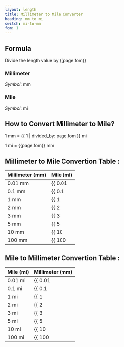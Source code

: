 ```yaml
---
layout: length
title: Millimeter to Mile Converter
heading: mm to mi
switch: mi-to-mm
fom: 1
---
```


## Formula
Divide the length value by {{page.fom}}

### Millimeter
*Symbol*: mm

### Mile
*Symbol*: mi

## How to Convert Millimeter to Mile?
1 mm = {{ 1 | divided_by: page.fom }} mi

1 mi = {{page.fom}} mm

## Millimeter to Mile Convertion Table :

| Millimeter (mm) | Mile (mi) |
| ---- | ---- |
| 0.01 mm | {{ 0.01 | divided_by: page.fom | round: 5 }} mi |
| 0.1 mm | {{ 0.1 | divided_by: page.fom | round: 5 }} mi |
| 1 mm | {{ 1 | divided_by: page.fom | round: 5 }} mi |
| 2 mm | {{ 2 | divided_by: page.fom | round: 5 }} mi |
| 3 mm | {{ 3 | divided_by: page.fom | round: 5 }} mi |
| 5 mm | {{ 5 | divided_by: page.fom | round: 5 }} mi |
| 10 mm | {{ 10 | divided_by: page.fom | round: 5 }} mi |
| 100 mm | {{ 100 | divided_by: page.fom | round: 5 }} mi |

## Mile to Millimeter Convertion Table :

| Mile (mi) | Millimeter (mm) |
| ---- | ---- |
| 0.01 mi | {{ 0.01 | times: page.fom | round: 5 }} mm |
| 0.1 mi | {{ 0.1 | times: page.fom | round: 5 }} mm |
| 1 mi | {{ 1 | times: page.fom | round: 5 }} mm |
| 2 mi | {{ 2 | times: page.fom | round: 5 }} mm |
| 3 mi | {{ 3 | times: page.fom | round: 5 }} mm |
| 5 mi | {{ 5 | times: page.fom | round: 5 }} mm |
| 10 mi | {{ 10 | times: page.fom | round: 5 }} mm |
| 100 mi | {{ 100 | times: page.fom | round: 5 }} mm |

<script>
selectInput[2].selected = true
selectOutput[9].selected = true
</script>
